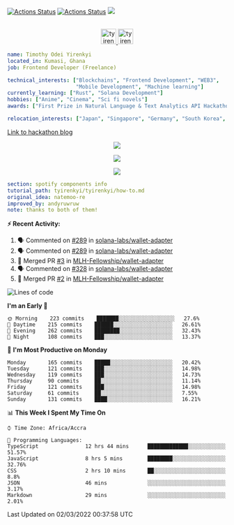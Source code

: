 [![Actions Status](https://github.com/tyirenkyi/tyirenkyi/workflows/wakatime-stats/badge.svg)](https://github.com/tyirenkyi/tyirenkyi/actions)
[![Actions Status](https://github.com/tyirenkyi/tyirenkyi/workflows/update-gh-activity/badge.svg)](https://github.com/tyirenkyi/tyirenkyi/actions)
![](https://visitor-badge.glitch.me/badge?page_id=tyirenkyi.tyirenkyi)

<p align="center">
<br/>
<a href="https://twitter.com/toyirenkyi">
  <img alt="tyirenkyi | Twitter" width="35px" src="https://drive.google.com/uc?export=view&id=1CwWfGcNmTNzSI-XmaLk0gvbHVaD5xkwx" />
</a>
<a href="https://open.spotify.com/user/6jyx0hj1911n2xd4rm3vwm8j9?si=f0e62187bc474bdf">
  <img alt="tyirenkyi's Spotify" width="35px" src="https://drive.google.com/uc?export=view&id=1mLM5RCv8vHD1eZBYJphW69eo6OVlK-Ti" />
</a>
</p>

```yaml
name: Timothy Odei Yirenkyi
located_in: Kumasi, Ghana
job: Frontend Developer (Freelance)

technical_interests: ["Blockchains", "Frontend Development", "WEB3", 
                      "Mobile Development", "Machine learning"]
currently_learning: ["Rust", "Solana Development"]
hobbies: ["Anime", "Cinema", "Sci fi novels"]
awards: ["First Prize in Natural Language & Text Analytics API Hackathon"]

relocation_interests: ["Japan", "Singapore", "Germany", "South Korea", "UK"]
```

<a href="https://www.expert.ai/blog/the-story-behind-hackathon-winning-peer-reviewers-app">Link to hackathon blog</a>

<p align="center">
  <img alig src="https://github-profile-trophy.vercel.app/?username=tyirenkyi&column=6&rank=SSS,SS,S,AAA,AA,A,B,C" />
</p>


<p align="center">
  <a href="https://tyirenkyi.vercel.app/api/now-playing?open">
    <!-- Music bars move to the beat and are colored based on the track's happiness, danceability and energy! -->
    <img src="https://tyirenkyi.vercel.app/api/now-playing">
  </a>
</p>

<p align="center">
  <img src="https://tyirenkyi.vercel.app/api/top-played">
</p>
 
```yaml
section: spotify components info
tutorial_path: tyirenkyi/tyirenkyi/how-to.md
original_idea: natemoo-re
improved_by: andyruwruw
note: thanks to both of them!
```


**:zap: Recent Activity:**

<!--START_SECTION:activity-->
1. 🗣 Commented on [#289](https://github.com/solana-labs/wallet-adapter/issues/289) in [solana-labs/wallet-adapter](https://github.com/solana-labs/wallet-adapter)
2. 🗣 Commented on [#289](https://github.com/solana-labs/wallet-adapter/issues/289) in [solana-labs/wallet-adapter](https://github.com/solana-labs/wallet-adapter)
3. 🎉 Merged PR [#3](https://github.com/MLH-Fellowship/wallet-adapter/pull/3) in [MLH-Fellowship/wallet-adapter](https://github.com/MLH-Fellowship/wallet-adapter)
4. 🗣 Commented on [#328](https://github.com/solana-labs/wallet-adapter/issues/328) in [solana-labs/wallet-adapter](https://github.com/solana-labs/wallet-adapter)
5. 🎉 Merged PR [#2](https://github.com/MLH-Fellowship/wallet-adapter/pull/2) in [MLH-Fellowship/wallet-adapter](https://github.com/MLH-Fellowship/wallet-adapter)
<!--END_SECTION:activity-->

<!--START_SECTION:waka-->
![Lines of code](https://img.shields.io/badge/From%20Hello%20World%20I%27ve%20Written-5%20Million%20lines%20of%20code-blue)

**I'm an Early 🐤** 

```text
🌞 Morning    223 commits    ███████░░░░░░░░░░░░░░░░░░   27.6% 
🌆 Daytime    215 commits    ██████░░░░░░░░░░░░░░░░░░░   26.61% 
🌃 Evening    262 commits    ████████░░░░░░░░░░░░░░░░░   32.43% 
🌙 Night      108 commits    ███░░░░░░░░░░░░░░░░░░░░░░   13.37%

```
📅 **I'm Most Productive on Monday** 

```text
Monday       165 commits    █████░░░░░░░░░░░░░░░░░░░░   20.42% 
Tuesday      121 commits    ███░░░░░░░░░░░░░░░░░░░░░░   14.98% 
Wednesday    119 commits    ███░░░░░░░░░░░░░░░░░░░░░░   14.73% 
Thursday     90 commits     ██░░░░░░░░░░░░░░░░░░░░░░░   11.14% 
Friday       121 commits    ███░░░░░░░░░░░░░░░░░░░░░░   14.98% 
Saturday     61 commits     ██░░░░░░░░░░░░░░░░░░░░░░░   7.55% 
Sunday       131 commits    ████░░░░░░░░░░░░░░░░░░░░░   16.21%

```


📊 **This Week I Spent My Time On** 

```text
⌚︎ Time Zone: Africa/Accra

💬 Programming Languages: 
TypeScript               12 hrs 44 mins      █████████████░░░░░░░░░░░░   51.57% 
JavaScript               8 hrs 5 mins        ████████░░░░░░░░░░░░░░░░░   32.76% 
CSS                      2 hrs 10 mins       ██░░░░░░░░░░░░░░░░░░░░░░░   8.8% 
JSON                     46 mins             ░░░░░░░░░░░░░░░░░░░░░░░░░   3.17% 
Markdown                 29 mins             ░░░░░░░░░░░░░░░░░░░░░░░░░   2.01%

```


 Last Updated on 02/03/2022 00:37:58 UTC
<!--END_SECTION:waka-->

